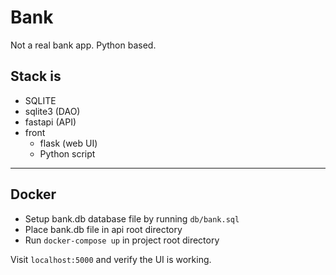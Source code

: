 # Bank

Not a real bank app. Python based.

## Stack is
* SQLITE
* sqlite3 (DAO)
* fastapi (API)
* front
  * flask (web UI)
  * Python script

---

## Docker
* Setup bank.db database file by running `db/bank.sql`
* Place bank.db file in api root directory
* Run `docker-compose up` in project root directory

Visit `localhost:5000` and verify the UI is working.
